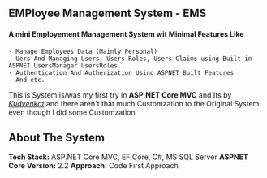 ## EMPloyee Management System - EMS
#### A mini Employement Management System wit Minimal Features Like
    - Manage Employees Data (Mainly Personal)
    - Uers And Managing Users, Users Roles, Users Claims using Built in ASPNET UsersManager UsersRoles
    - Authentication And Autherization Using ASPNET Built Features
    - And etc.
 
 This is System is/was my first try in **ASP.NET Core MVC** and Its by [_Kudvenkat_](https://github.com/Annaati/dotNET_Core_Web_Apps) and there aren't that much Customzation to the Original System even though I did some Customzation

 ## About The System
   **Tech Stack:**  ASP.NET Core MVC, EF Core, C#, MS SQL Server
   **ASPNET Core Version:** 2.2
   **Approach:** Code First Approach

